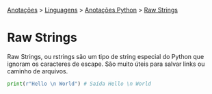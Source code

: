 <link rel="stylesheet" type="text/css" href="../../CSS/dark-theme.css">

[Anotações](../../) > [Linguagens](../Index.md) > [Anotações Python](./Index.md) > [Raw Strings](./RawStrings.md)

# Raw Strings

Raw Strings, ou rstrings são um tipo de string especial do Python que ignoram os caracteres de escape. São muito úteis para salvar links ou caminho de arquivos.

```python
print(r"Hello \n World") # Saída Hello \n World
```